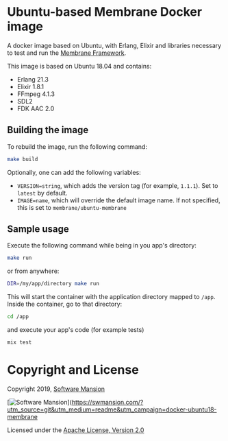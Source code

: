 # Ubuntu-based Membrane Docker image

A docker image based on Ubuntu, with Erlang, Elixir and libraries necessary to test and run the [Membrane Framework](https://membraneframework.org).

This image is based on Ubuntu 18.04 and contains:
- Erlang 21.3
- Elixir 1.8.1
- FFmpeg 4.1.3
- SDL2
- FDK AAC 2.0

## Building the image
To rebuild the image, run the following command:

```sh
make build
```

Optionally, one can add the following variables:
* `VERSION=string`, which adds the version tag (for example, `1.1.1`). Set to `latest` by default.
* `IMAGE=name`, which will override the default image name. If not specified, this is set to `membrane/ubuntu-membrane`

## Sample usage

Execute the following command while being in you app's directory:

```sh
make run
```

or from anywhere:

```sh
DIR=/my/app/directory make run
```

This will start the container with the application directory mapped to `/app`. Inside the container, go to that directory:

```sh
cd /app
```

and execute your app's code (for example tests)
```sh
mix test
```

# Copyright and License

Copyright 2019, [Software Mansion](https://swmansion.com/?utm_source=git&utm_medium=readme&utm_campaign=docker-ubuntu18-membrane)

[![Software Mansion](https://membraneframework.github.io/static/logo/swm_logo_readme.png)](https://swmansion.com/?utm_source=git&utm_medium=readme&utm_campaign=docker-ubuntu18-membrane

Licensed under the [Apache License, Version 2.0](LICENSE)
